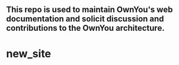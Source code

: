## This repo is used to maintain OwnYou's web documentation and solicit discussion and contributions to the OwnYou architecture.

# new_site
